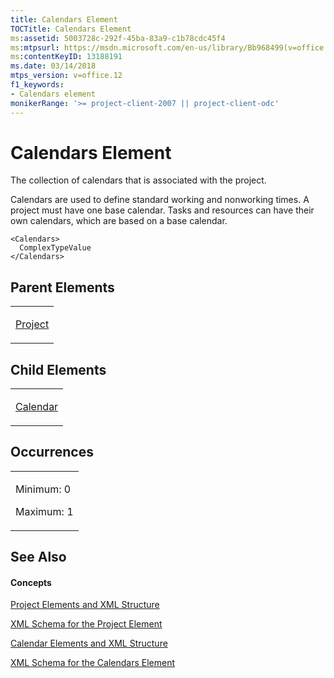 ```yaml
---
title: Calendars Element
TOCTitle: Calendars Element
ms:assetid: 5003728c-292f-45ba-83a9-c1b78cdc45f4
ms:mtpsurl: https://msdn.microsoft.com/en-us/library/Bb968499(v=office.12)
ms:contentKeyID: 13188191
ms.date: 03/14/2018
mtps_version: v=office.12
f1_keywords:
- Calendars element
monikerRange: '>= project-client-2007 || project-client-odc'
---
```


# Calendars Element




The collection of calendars that is associated with the project.

Calendars are used to define standard working and nonworking times. A project must have one base calendar. Tasks and resources can have their own calendars, which are based on a base calendar.

    <Calendars>
      ComplexTypeValue
    </Calendars>

## Parent Elements

<table>
<colgroup>
<col style="width: 100%" />
</colgroup>
<tbody>
<tr class="odd">
<td><p><a href="project-element.md">Project</a></p></td>
</tr>
</tbody>
</table>

## Child Elements

<table>
<colgroup>
<col style="width: 100%" />
</colgroup>
<tbody>
<tr class="odd">
<td><p><a href="calendar-element.md">Calendar</a></p></td>
</tr>
</tbody>
</table>

## Occurrences

<table>
<colgroup>
<col style="width: 100%" />
</colgroup>
<tbody>
<tr class="odd">
<td><p>Minimum: 0</p>
<p>Maximum: 1</p></td>
</tr>
</tbody>
</table>

## See Also

#### Concepts

[Project Elements and XML Structure](project-elements-and-xml-structure.md)

[XML Schema for the Project Element](xml-schema-for-the-project-element.md)

[Calendar Elements and XML Structure](calendar-elements-and-xml-structure.md)

[XML Schema for the Calendars Element](xml-schema-for-the-calendars-element.md)

